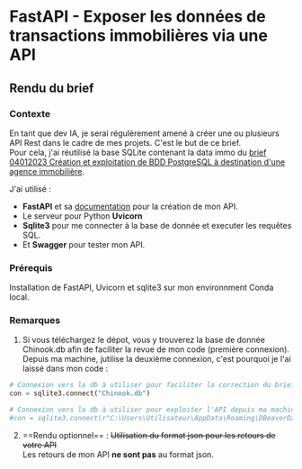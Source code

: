 # FastAPI - Exposer les données de transactions immobilières via une API
## Rendu du brief  

### Contexte
En tant que dev IA, je serai régulèrement amené à créer une ou plusieurs API Rest dans le cadre de mes projets. C'est le but de ce brief.  
Pour cela, j'ai réutilisé la base SQLite contenant la data immo du [brief 04012023 Création et exploitation de BDD PostgreSQL à destination d'une agence immobilière](https://github.com/kstarkiller/SIMPLON_prairie/tree/main/Brief%20040123%20Création%20et%20exploitation%20de%20BDD%20PostgreSQL%20à%20destination%20d'une%20agence%20immobilière).  
  
J'ai utilisé :
- **FastAPI** et sa [documentation](https://fastapi.tiangolo.com/tutorial/) pour la création de mon API.
- Le serveur pour Python **Uvicorn**
- **Sqlite3** pour me connecter à la base de donnée et executer les requêtes SQL.
- Et **Swagger** pour tester mon API.

### Prérequis
Installation de FastAPI, Uvicorn et sqlite3 sur mon environnment Conda local.

### Remarques
1. Si vous téléchargez le dépot, vous y trouverez la base de donnée Chinook.db afin de faciliter la revue de mon code (première connexion).
Depuis ma machine, jutilise la deuxième connexion, c'est pourquoi je l'ai laissé dans mon code :
```py
# Connexion vers la db à utiliser pour faciliter la correction du brief
con = sqlite3.connect("Chinook.db")

# Connexion vers la db à utiliser pour exploiter l'API depuis ma machine
#con = sqlite3.connect(r"C:\Users\Utilisateur\AppData\Roaming\DBeaverData\workspace6\.metadata\sample-database-sqlite-1\Chinook.db")
```  
2. ==Rendu optionnel== : ~~Utilisation du format json pour les retours de votre API~~  
Les retours de mon API **ne sont pas** au format json.